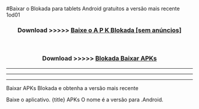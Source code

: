 #Baixar o Blokada   para tablets Android gratuitos a versão mais recente 1od01


<div align="center">
<h3>Download >>>>> <a href="https://pt-web.web.app/?pt= Blokada ">Baixe o A P K Blokada  [sem anúncios]</a></h3><br>

<h3>Download >>>>> <a href="https://pt-web.web.app/?pt= Blokada ">Blokada  Baixar APKs</a></h3>
</div>

----------------------------------------------------------

----------------------------------------------------------

----------------------------------------------------------

Baixar APKs Blokada  e obtenha a versão mais recente

Baixe o aplicativo. {title} APKs O nome é a versão para .Android.


